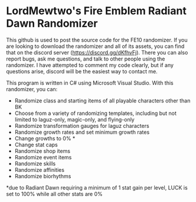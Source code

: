 # LordMewtwo's Fire Emblem Radiant Dawn Randomizer
This github is used to post the source code for the FE10 randomizer. If you are looking to download the randomizer and all of its
assets, you can find that on the discord server (https://discord.gg/dKfhvFj). There you can also report bugs, ask me questions, 
and talk to other people using the randomizer. I have attempted to comment my code clearly, but if any questions arise, discord will
be the easiest way to contact me.

This program is written in C# using Microsoft Visual Studio. With this randomizer, you can:
- Randomize class and starting items of all playable characters other than BK
- Choose from a variety of randomizing templates, including but not limited to laguz-only, magic-only, and flying-only
- Randomize transformation gauges for laguz characters
- Randomize growth rates and set minimum growth rates
- Change growths to 0% *
- Change stat caps
- Randomize shop items
- Randomize event items
- Randomize skills
- Randomize affinities
- Randomize biorhythms


*due to Radiant Dawn requiring a minimum of 1 stat gain per level, LUCK is set to 100% while all other stats are 0%

